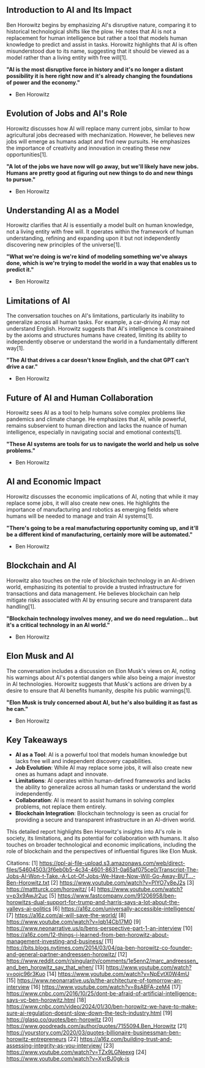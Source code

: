 ## Introduction to AI and Its Impact

Ben Horowitz begins by emphasizing AI's disruptive nature, comparing it to historical technological shifts like the plow. He notes that AI is not a replacement for human intelligence but rather a tool that models human knowledge to predict and assist in tasks. Horowitz highlights that AI is often misunderstood due to its name, suggesting that it should be viewed as a model rather than a living entity with free will[1].

**"AI is the most disruptive force in history and it's no longer a distant possibility it is here right now and it's already changing the foundations of power and the economy."**  
- Ben Horowitz

## Evolution of Jobs and AI's Role

Horowitz discusses how AI will replace many current jobs, similar to how agricultural jobs decreased with mechanization. However, he believes new jobs will emerge as humans adapt and find new pursuits. He emphasizes the importance of creativity and innovation in creating these new opportunities[1].

**"A lot of the jobs we have now will go away, but we'll likely have new jobs. Humans are pretty good at figuring out new things to do and new things to pursue."**  
- Ben Horowitz

## Understanding AI as a Model

Horowitz clarifies that AI is essentially a model built on human knowledge, not a living entity with free will. It operates within the framework of human understanding, refining and expanding upon it but not independently discovering new principles of the universe[1].

**"What we're doing is we're kind of modeling something we've always done, which is we're trying to model the world in a way that enables us to predict it."**  
- Ben Horowitz

## Limitations of AI

The conversation touches on AI's limitations, particularly its inability to generalize across all human tasks. For example, a car-driving AI may not understand English. Horowitz suggests that AI's intelligence is constrained by the axioms and structures humans have created, limiting its ability to independently observe or understand the world in a fundamentally different way[1].

**"The AI that drives a car doesn't know English, and the chat GPT can't drive a car."**  
- Ben Horowitz

## Future of AI and Human Collaboration

Horowitz sees AI as a tool to help humans solve complex problems like pandemics and climate change. He emphasizes that AI, while powerful, remains subservient to human direction and lacks the nuance of human intelligence, especially in navigating social and emotional contexts[1].

**"These AI systems are tools for us to navigate the world and help us solve problems."**  
- Ben Horowitz

## AI and Economic Impact

Horowitz discusses the economic implications of AI, noting that while it may replace some jobs, it will also create new ones. He highlights the importance of manufacturing and robotics as emerging fields where humans will be needed to manage and train AI systems[1].

**"There's going to be a real manufacturing opportunity coming up, and it'll be a different kind of manufacturing, certainly more will be automated."**  
- Ben Horowitz

## Blockchain and AI

Horowitz also touches on the role of blockchain technology in an AI-driven world, emphasizing its potential to provide a trusted infrastructure for transactions and data management. He believes blockchain can help mitigate risks associated with AI by ensuring secure and transparent data handling[1].

**"Blockchain technology involves money, and we do need regulation... but it's a critical technology in an AI world."**  
- Ben Horowitz

## Elon Musk and AI

The conversation includes a discussion on Elon Musk's views on AI, noting his warnings about AI's potential dangers while also being a major investor in AI technologies. Horowitz suggests that Musk's actions are driven by a desire to ensure that AI benefits humanity, despite his public warnings[1].

**"Elon Musk is truly concerned about AI, but he's also building it as fast as he can."**  
- Ben Horowitz

## Key Takeaways

- **AI as a Tool**: AI is a powerful tool that models human knowledge but lacks free will and independent discovery capabilities.
- **Job Evolution**: While AI may replace some jobs, it will also create new ones as humans adapt and innovate.
- **Limitations**: AI operates within human-defined frameworks and lacks the ability to generalize across all human tasks or understand the world independently.
- **Collaboration**: AI is meant to assist humans in solving complex problems, not replace them entirely.
- **Blockchain Integration**: Blockchain technology is seen as crucial for providing a secure and transparent infrastructure in an AI-driven world.

This detailed report highlights Ben Horowitz's insights into AI's role in society, its limitations, and its potential for collaboration with humans. It also touches on broader technological and economic implications, including the role of blockchain and the perspectives of influential figures like Elon Musk.

Citations:
[1] https://ppl-ai-file-upload.s3.amazonaws.com/web/direct-files/54604503/3f6eb0b5-4c34-4601-8631-0a65af075ce0/Transcript-The-Jobs-AI-Won-t-Take.-A-Lot-Of-Jobs-We-Have-Now-Will-Go-Away-BUT...-Ben-Horowitz.txt
[2] https://www.youtube.com/watch?v=PlYO7y8eJ2s
[3] https://mattturck.com/horowitz/
[4] https://www.youtube.com/watch?v=p3x9AwJr2uc
[5] https://www.fastcompany.com/91206958/ben-horowitzs-dual-support-for-trump-and-harris-says-a-lot-about-the-valleys-ai-politics
[6] https://a16z.com/universally-accessible-intelligence/
[7] https://a16z.com/ai-will-save-the-world/
[8] https://www.youtube.com/watch?v=lqb14Cb17M0
[9] https://www.neonarrative.us/p/bens-perspective-part-1-an-interview
[10] https://a16z.com/12-things-i-learned-from-ben-horowitz-about-management-investing-and-business/
[11] https://bits.blogs.nytimes.com/2014/03/04/qa-ben-horowitz-co-founder-and-general-partner-andreessen-horowitz/
[12] https://www.reddit.com/r/singularity/comments/1e5enn2/marc_andreessen_and_ben_horowitz_say_that_when/
[13] https://www.youtube.com/watch?v=oojc96r3Kuo
[14] https://www.youtube.com/watch?v=NpEvtX0W4mU
[15] https://www.neonarrative.us/p/the-architecture-of-tomorrow-an-interview
[16] https://www.youtube.com/watch?v=8sABFA-zeM4
[17] https://www.cnbc.com/2016/10/25/dont-be-afraid-of-artificial-intelligence-says-vc-ben-horowitz.html
[18] https://www.cnbc.com/video/2024/01/30/ben-horowitz-we-have-to-make-sure-ai-regulation-doesnt-slow-down-the-tech-industry.html
[19] https://glasp.co/quotes/ben-horowitz
[20] https://www.goodreads.com/author/quotes/7155094.Ben_Horowitz
[21] https://yourstory.com/2020/03/quotes-billionaire-businessman-ben-horowitz-entrepreneurs
[22] https://a16z.com/building-trust-and-assessing-integrity-as-you-interview/
[23] https://www.youtube.com/watch?v=TZx9LGNeexg
[24] https://www.youtube.com/watch?v=XyrBJ0gk-is
